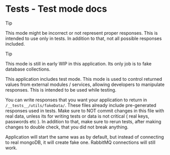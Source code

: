 # Tests - Test mode docs

> [!TIP]
> This mode might be incorrect or not represent proper responses. This is intended to use only in tests. In addition to that, not all possible responses included.

> [!TIP]
> This mode is still in early WIP in this application. Its only job is to fake database collections. 

This application includes test mode. This mode is used to control returned values from external modules / services, allowing developers to manipulate responses. This is intended to be used while testing.

You can write responses that you want your application to return in `/__tests__/utils/fakeData/`. These files already include pre-generated responses used in tests. Make sure to NOT commit changes in this file with real data, unless its for writing tests or data is not critical ( real keys, passwords etc ). In addition to that, make sure to rerun tests, after making changes to double check, that you did not break anything.

Application will start the same was as by default, but instead of connecting to real mongoDB, it will create fake one. RabbitMQ connections will still work. 